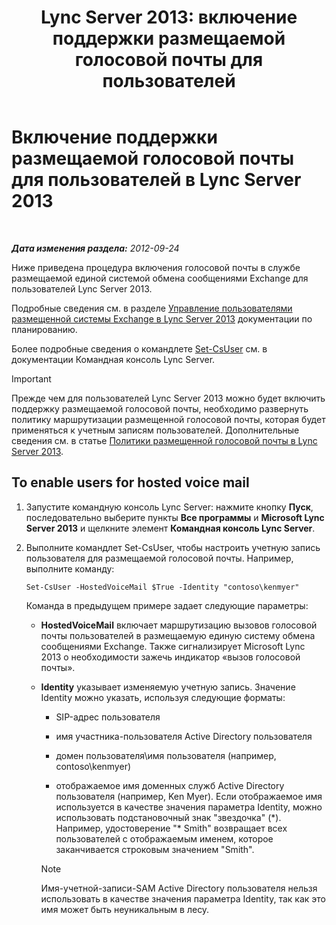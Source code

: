 ﻿---
title: 'Lync Server 2013: включение поддержки размещаемой голосовой почты для пользователей'
TOCTitle: Включение поддержки размещаемой голосовой почты для пользователей
ms:assetid: fa559f8f-ef99-43a1-b580-9e998b95efb8
ms:mtpsurl: https://technet.microsoft.com/ru-ru/library/Gg413062(v=OCS.15)
ms:contentKeyID: 49311729
ms.date: 05/19/2016
mtps_version: v=OCS.15
ms.translationtype: HT
---

# Включение поддержки размещаемой голосовой почты для пользователей в Lync Server 2013

 

_**Дата изменения раздела:** 2012-09-24_

Ниже приведена процедура включения голосовой почты в службе размещаемой единой системой обмена сообщениями Exchange для пользователей Lync Server 2013.

Подробные сведения см. в разделе [Управление пользователями размещенной системы Exchange в Lync Server 2013](lync-server-2013-hosted-exchange-user-management.md) документации по планированию.

Более подробные сведения о командлете [Set-CsUser](https://docs.microsoft.com/en-us/powershell/module/skype/Set-CsUser) см. в документации Командная консоль Lync Server.

> [!important]  
> Прежде чем для пользователей Lync Server 2013 можно будет включить поддержку размещаемой голосовой почты, необходимо развернуть политику маршрутизации размещенной голосовой почты, которая будет применяться к учетным записям пользователей. Дополнительные сведения см. в статье <a href="lync-server-2013-hosted-voice-mail-policies.md">Политики размещенной голосовой почты в Lync Server 2013</a>.

## To enable users for hosted voice mail

1.  Запустите командную консоль Lync Server: нажмите кнопку **Пуск**, последовательно выберите пункты **Все программы** и **Microsoft Lync Server 2013** и щелкните элемент **Командная консоль Lync Server**.

2.  Выполните командлет Set-CsUser, чтобы настроить учетную запись пользователя для размещаемой голосовой почты. Например, выполните команду:
    
        Set-CsUser -HostedVoiceMail $True -Identity "contoso\kenmyer"
    
    Команда в предыдущем примере задает следующие параметры:
    
      - **HostedVoiceMail** включает маршрутизацию вызовов голосовой почты пользователей в размещаемую единую систему обмена сообщениями Exchange. Также сигнализирует Microsoft Lync 2013 о необходимости зажечь индикатор «вызов голосовой почты».
    
      - **Identity** указывает изменяемую учетную запись. Значение Identity можно указать, используя следующие форматы:
        
          - SIP-адрес пользователя
        
          - имя участника-пользователя Active Directory пользователя
        
          - домен пользователя\\имя пользователя (например, contoso\\kenmyer)
        
          - отображаемое имя доменных служб Active Directory пользователя (например, Ken Myer). Если отображаемое имя используется в качестве значения параметра Identity, можно использовать подстановочный знак "звездочка" (\*). Например, удостоверение "\* Smith" возвращает всех пользователей с отображаемым именем, которое заканчивается строковым значением "Smith".
        
        > [!note]  
        > Имя-учетной-записи-SAM Active Directory пользователя нельзя использовать в качестве значения параметра Identity, так как это имя может быть неуникальным в лесу.
